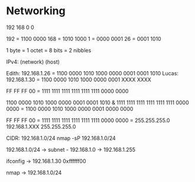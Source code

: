 # Networking

192 168 0 0

192 = 1100 0000
168 = 1010 1000
1   = 0000 0001
26  = 0001 1010

1 byte = 1 octet = 8 bits = 2 nibbles

IPv4: (network) (host)

Edith: 192.168.1.26 = 1100 0000 1010 1000 0000 0001 0001 1010
Lucas: 192.168.1.30 = 1100 0000 1010 1000 0000 0001 XXXX XXXX

FF FF FF 00 = 1111 1111 1111 1111 1111 1111 0000 0000

  1100 0000 1010 1000 0000 0001 0001 1010
& 1111 1111 1111 1111 1111 1111 0000 0000
= 1100 0000 1010 1000 0000 0001 0000 0000

FF FF FF 00 = 1111 1111 1111 1111 1111 1111 0000 0000 = 255.255.255.0
192.168.1.XXX
255.255.255.0

CIDR: 192.168.1.0/24
nmap -sP 192.168.1.0/24

192.168.1.0/24 -> subnet - 192.168.1.0 -> 192.168.1.255

ifconfig -> 192.168.1.30 0xffffff00

nmap -> 192.168.1.0/24
